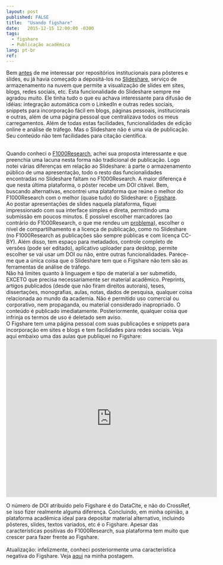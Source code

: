 ```yaml
---
layout: post
published: FALSE
title:  "Usando figshare"
date:   2015-12-15 12:00:00 -0300
tags:
  - figshare
  - Publicação acadêmica
lang: pt-br
ref:
---
```

Bem <a href="https://pharmak.blogspot.com/2013/09/gliomas-em-criancas-aula-de-atualizacao.html" target="\_blank">antes</a> de me interessar por repositórios institucionais para pôsteres e slides, eu já havia começado a depositá-los no <a href="https://pt.slideshare.net/?ss">Slideshare</a>, serviço de armazenamento na nuvem que permite a visualização de slides em sites, blogs, redes sociais, etc. Esta funcionalidade do Slideshare sempre me agradou muito. Ele tinha tudo o que eu achava interessante para difusão de idéias: integração automática com o LinkedIn e outras redes sociais, snippets para incorporação fácil em blogs, páginas pessoais, institucionais e outras, além de uma página pessoal que centralizava todos os meus carregamentos. Além de todas estas facilidades, funcionalidades de edição online e análise de tráfego. Mas o Slideshare não é uma via de publicação. Seu conteúdo não tem facilidades para citação científica.
<!--more-->
<br />
Quando conheci o <a href="https://f1000research.com/">F1000Research</a>, achei sua proposta interessante e que preenchia uma lacuna nesta forma não tradicional de publicação. Logo notei várias diferenças em relação ao Slideshare: à parte o armazenamento público de uma apresentação, todo o resto das funcionalidades encontradas no Slideshare faltam no F1000Research. A maior diferença é que nesta última plataforma, o pôster recebe um DOI citável. Bem, buscando alternativas, encontrei uma plataforma que reúne o melhor do F1000Research com o melhor (quase tudo) do Slideshare: o <a href="https://figshare.com/">Figshare</a>.
<br />
Ao postar apresentações de slides naquela plataforma, fiquei impressionado com sua interface simples e direta, permitindo uma submissão em poucos minutos. É possível escolher marcadores (ao contrário do F1000Research, o que me rendeu um <a href="https://pharmak.blogspot.com/2015/12/minha-experiencia-com-f1000research.html">problema</a>), escolher o nível de compartilhamento e a licença de publicação, como no Slideshare (no F1000Research as publicações são sempre públicas e com licença CC-BY). Além disso, tem espaço para metadados, controle completo de versões (pode ser editado), aplicativo uploader para desktop, permite escolher se vai usar um DOI ou não, entre outras funcionalidades. Parece-me que a única coisa que o Slideshare tem que o Figshare não tem são as ferramentas de análise de tráfego.<br />
Não há limites quanto à linguagem e tipo de material a ser submetido, EXCETO que precisa necessariamente ser material acadêmico. Preprints, artigos publicados (desde que não firam direitos autorais), teses, dissertações, monografias, aulas, notas, dados de pesquisa, qualquer coisa relacionada ao mundo da academia. Não é permitido uso comercial ou corporativo, nem propaganda, ou material considerado inapropriado. O conteúdo é publicado imediatamente. Posteriormente, qualquer coisa que infrinja os termos de uso é deletado sem aviso.
<br />
O Figshare tem uma página pessoal com suas publicações e snippets para incorporação em sites e blogs e tem facilidades para redes sociais. Veja aqui embaixo uma das aulas que publiquei no Figshare:
<br />
<iframe frameborder="0" height="426" src="https://widgets.figshare.com/articles/2007588/embed?show_title=1" width="568"></iframe>

O número de DOI atribuído pelo Figshare é do DataCite, e não do CrossRef, se isso fizer realmente alguma diferença. Concluindo, em minha opinião, a plataforma acadêmica ideal para depositar material alternativo, incluindo pôsteres, slides, textos variados, etc é o Figshare. Apesar das características positivas do F1000Research, sua plataforma tem muito que crescer para fazer frente ao Figshare.<br />
<br />
Atualização: infelizmente, conheci posteriormente uma característica negativa do Figshare. Veja <a href="https://pharmak.blogspot.com/2016/01/figshare-receives-postprints-of.html">aqui</a>&nbsp;na minha postagem.
